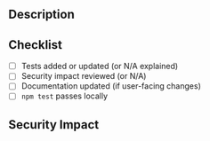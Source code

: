 ## Description

<!-- Brief description of changes -->

## Checklist

- [ ] Tests added or updated (or N/A explained)
- [ ] Security impact reviewed (or N/A)
- [ ] Documentation updated (if user-facing changes)
- [ ] `npm test` passes locally

## Security Impact

<!-- Describe any security implications, or write "None" -->

